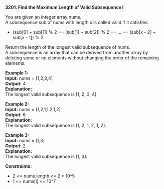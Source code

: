 **3201. Find the Maximum Length of Valid Subsequence I**  

You are given an integer array nums.  
A subsequence sub of nums with length x is called valid if it satisfies:  
- (sub[0] + sub[1]) % 2 == (sub[1] + sub[2]) % 2 == ... == (sub[x - 2] + sub[x - 1]) % 2.  

Return the length of the longest valid subsequence of nums.  
A subsequence is an array that can be derived from another array by deleting some or no elements without changing the order of the remaining elements.  

**Example 1:**  
**Input:** nums = [1,2,3,4]  
**Output:** 4  
**Explanation:**  
The longest valid subsequence is [1, 2, 3, 4].  

**Example 2:**  
**Input:** nums = [1,2,1,1,2,1,2]  
**Output:** 6  
**Explanation:**  
The longest valid subsequence is [1, 2, 1, 2, 1, 2].  

**Example 3:**  
**Input:** nums = [1,3]  
**Output:** 2  
**Explanation:**  
The longest valid subsequence is [1, 3].  

**Constraints:**
- 2 <= nums.length <= 2 * 10^5
- 1 <= nums[i] <= 10^7